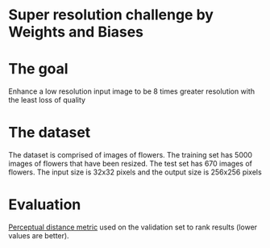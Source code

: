 # Super resolution challenge by Weights and Biases

# The goal
Enhance a low resolution input image to be 8 times greater resolution with the least loss of quality

# The dataset
The dataset is comprised of images of flowers. The training set has 5000 images of flowers that have been resized. The test set has 670 images of flowers. The input size is 32x32 pixels and the output size is 256x256 pixels

# Evaluation
[Perceptual distance metric](https://www.compuphase.com/cmetric.htm) used on the validation set to rank results (lower values are better).
